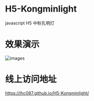 # H5-Kongminlight
javascript H5 中秋孔明灯

# 效果演示
![images](https://github.com/LHC087/H5-Kongminlight/blob/master/image/sy/demo.gif)

# 线上访问地址
https://lhc087.github.io/H5-Kongminlight/
